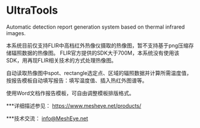 ﻿# UltraTools
Automatic detection report generation system based on thermal infrared images.

本系统目前仅支持FLIR中高档红外热像仪摄取的热像图，暂不支持基于png压缩存储辐照数据的热像图。
FLIR官方提供的SDK大于700M，本系统没有使用该SDK，用再现FLIR相关技术的方式处理热像图。

自动读取热像图中spot、rectangle选定点、区域的辐照数据并计算所需温度值，按报告模板自动填写报告：填写温度值、插入热红外图谱等。

使用Word文档作报告模板，可自由调整模板排版格式。



***详细描述参见：
https://www.mesheye.net/products/

***技术交流：
info@MeshEye.net